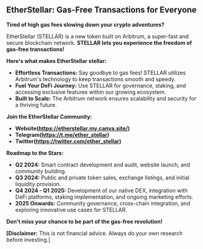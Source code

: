 ## EtherStellar: Gas-Free Transactions for Everyone

**Tired of high gas fees slowing down your crypto adventures?**

EtherStellar (STELLAR) is a new token built on Arbitrum, a super-fast and secure blockchain network.  **STELLAR lets you experience the freedom of gas-free transactions!**

**Here's what makes EtherStellar stellar:**

* **Effortless Transactions:** Say goodbye to gas fees!  STELLAR utilizes Arbitrum's technology to keep transactions smooth and speedy.
* **Fuel Your DeFi Journey:** Use STELLAR for governance, staking, and accessing exclusive features within our growing ecosystem.
* **Built to Scale:**  The Arbitrum network ensures scalability and security for a thriving future.

**Join the EtherStellar Community:**

* **Website(https://etherstellar.my.canva.site/)**
* **Telegram(https://t.me/ether_stellar)**
* **Twitter(https://twitter.com/ether_stellar)**

**Roadmap to the Stars:**

* **Q2 2024:** Smart contract development and audit, website launch, and community building.
* **Q3 2024:** Public and private token sales, exchange listings, and initial liquidity provision.
* **Q4 2024 - Q1 2025:** Development of our native DEX, integration with DeFi platforms, staking implementation, and ongoing marketing efforts.
* **2025 Onwards:** Community governance, cross-chain integration, and exploring innovative use cases for STELLAR.

**Don't miss your chance to be part of the gas-free revolution!**

**[Disclaimer:** This is not financial advice. Always do your own research before investing.]
